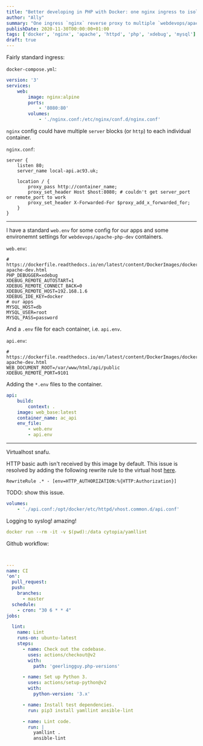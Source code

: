 ```yaml
---
title: "Better developing in PHP with Docker: one nginx ingress to isolated httpd & php containers"
author: "Ally"
summary: "One ingress `nginx` reverse proxy to multiple `webdevops/apache-php-dev` containers with different (XDebug) configurations."
publishDate: 2020-11-30T00:00:00+01:00
tags: ['docker', 'nginx', 'apache', 'httpd', 'php', 'xdebug', 'mysql']
draft: true
---
```


Fairly standard ingress:

`docker-compose.yml`:

```yaml
version: '3'
services:
    web:
        image: nginx:alpine
        ports:
            - '8080:80'
        volumes:
            - './nginx.conf:/etc/nginx/conf.d/nginx.conf'
```

`nginx` config could have multiple `server` blocks (or `http`) to each individual container.

`nginx.conf`:

```apacheconfig
server {
    listen 80;
    server_name local-api.ac93.uk;

    location / {
        proxy_pass http://container_name;
        proxy_set_header Host $host:8080; # couldn't get server_port or remote_port to work
        proxy_set_header X-Forwarded-For $proxy_add_x_forwarded_for;
    }
}
```

---

I have a standard `web.env` for some config for our apps and some environemnt settings for `webdevops/apache-php-dev` containers.

`web.env`:

```
# https://dockerfile.readthedocs.io/en/latest/content/DockerImages/dockerfiles/php-apache-dev.html
PHP_DEBUGGER=xdebug
XDEBUG_REMOTE_AUTOSTART=1
XDEBUG_REMOTE_CONNECT_BACK=0
XDEBUG_REMOTE_HOST=192.168.1.6
XDEBUG_IDE_KEY=docker
# our apps
MYSQL_HOST=db
MYSQL_USER=root
MYSQL_PASS=password
```

And a `.env` file for each container, i.e. `api.env`.

`api.env`:

```
# https://dockerfile.readthedocs.io/en/latest/content/DockerImages/dockerfiles/php-apache-dev.html
WEB_DOCUMENT_ROOT=/var/www/html/api/public
XDEBUG_REMOTE_PORT=9101
```

Adding the `*.env` files to the container.

```yaml
api:
    build:
        context: .
    image: web_base:latest
    container_name: ac_api
    env_file:
        - web.env
        - api.env
```

---

Virtualhost snafu.

HTTP basic auth isn't received by this image by default. This issue is resolved by adding the following rewrite rule to the virtual host [here](https://github.com/tuupola/slim-basic-auth/issues/74#issuecoment-412785865).

```apacheconfig
RewriteRule .* - [env=HTTP_AUTHORIZATION:%{HTTP:Authorization}]
``` 

TODO: show this issue.

```yaml
volumes:
    - './api.conf:/opt/docker/etc/httpd/vhost.common.d/api.conf'
```

Logging to syslog! amazing!

```yaml
docker run --rm -it -v $(pwd):/data cytopia/yamllint
```

Github workflow:

```yaml


---
name: CI
'on':
  pull_request:
  push:
    branches:
      - master
  schedule:
    - cron: "30 6 * * 4"
jobs:

  lint:
    name: Lint
    runs-on: ubuntu-latest
    steps:
      - name: Check out the codebase.
        uses: actions/checkout@v2
        with:
          path: 'geerlingguy.php-versions'

      - name: Set up Python 3.
        uses: actions/setup-python@v2
        with:
          python-version: '3.x'

      - name: Install test dependencies.
        run: pip3 install yamllint ansible-lint

      - name: Lint code.
        run: |
          yamllint .
          ansible-lint
```
